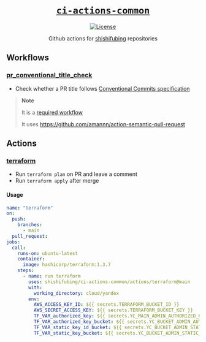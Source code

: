 <div align="center" markdown="1">

# [`ci-actions-common`][url-repo]

[![License][shield-license]][url-license]

Github actions for [shishifubing][url-owner] repositories

</div>

## Workflows

### [pr_conventional_title_check]

- Check whether a PR title follows  [Conventional Commits specification][url-conventional-commits-spec]

> **Note**
>
> It is a [required workflow](url-required-workflows)
>
> It uses https://github.com/amannn/action-semantic-pull-request

## Actions

### [terraform]

- Run `terraform plan` on PR and leave a comment
- Run `terraform apply` after merge

#### Usage

```yml
name: "terraform"
on:
  push:
    branches:
      - main
  pull_request:
jobs:
  call:
    runs-on: ubuntu-latest
    container:
      image: hashicorp/terraform:1.3.7
    steps:
      - name: run terraform
        uses: shishifubing/ci-actions-common/actions/terraform@main
        with:
          working_directory: cloud/yandex
        env:
          AWS_ACCESS_KEY_ID: ${{ secrets.TERRAFORM_BUCKET_ID }}
          AWS_SECRET_ACCESS_KEY: ${{ secrets.TERRAFORM_BUCKET_KEY }}
          TF_VAR_authorized_key: ${{ secrets.YC_MAIN_ADMIN_AUTHORIZED_KEY }}
          TF_VAR_authorized_key_bucket: ${{ secrets.YC_BUCKET_ADMIN_AUTHORIZED_KEY }}
          TF_VAR_static_key_id_bucket: ${{ secrets.YC_BUCKET_ADMIN_STATIC_KEY_ID }}
          TF_VAR_static_key_bucket: ${{ secrets.YC_BUCKET_ADMIN_STATIC_KEY }}
```

<!-- relative links -->

[terraform]: ./actions/terraform/action.yml
[pr_conventional_title_check]: ./.github/workflows/


<!-- project links -->

[url-license]: https://github.com/shishifubing/ci-actions-common/blob/main/LICENSE
[url-repo]: https://github.com/shishifubing/ci-actions-common

<!-- external links -->

[url-owner]: https://github.com/shishifubing
[url-conventional-commits-spec]: https://www.conventionalcommits.org/en/v1.0.0/
[url-required-workflows]: https://docs.github.com/en/actions/using-workflows/required-workflows

<!-- project shield links -->

[shield-license]: https://img.shields.io/github/license/shishifubing/ci-actions-common.svg?style=for-the-badge
